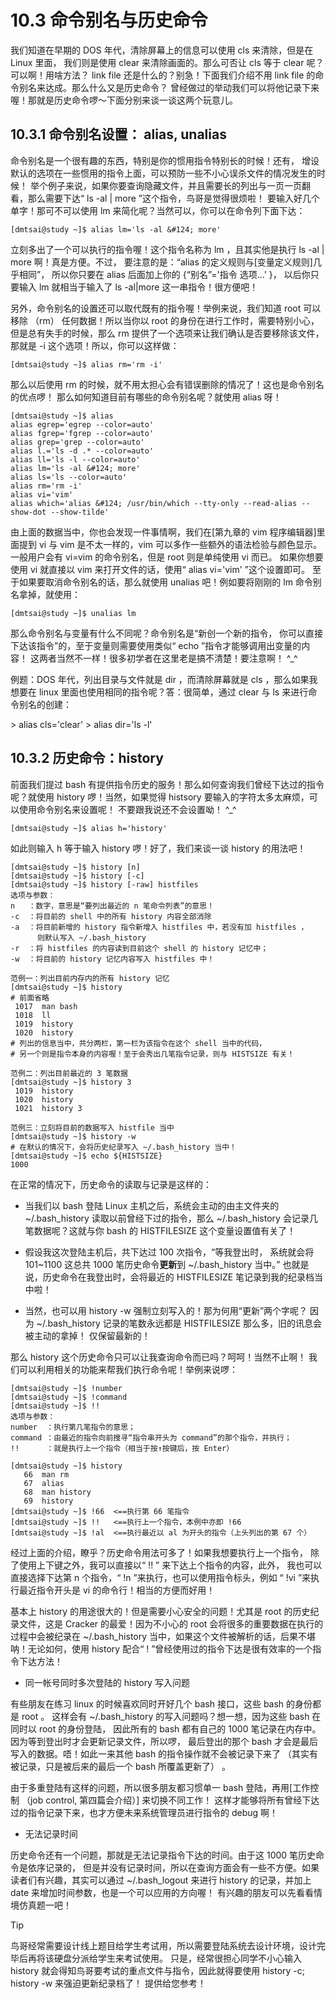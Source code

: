 # 10.3 命令别名与历史命令

我们知道在早期的 DOS 年代，清除屏幕上的信息可以使用 cls 来清除，但是在 Linux 里面， 我们则是使用 clear 来清除画面的。那么可否让 cls 等于 clear 呢？可以啊！用啥方法？ link file 还是什么的？别急！下面我们介绍不用 link file 的命令别名来达成。那么什么又是历史命令？ 曾经做过的举动我们可以将他记录下来喔！那就是历史命令啰～下面分别来谈一谈这两个玩意儿。

## 10.3.1 命令别名设置： alias, unalias

命令别名是一个很有趣的东西，特别是你的惯用指令特别长的时候！还有， 增设默认的选项在一些惯用的指令上面，可以预防一些不小心误杀文件的情况发生的时候！ 举个例子来说，如果你要查询隐藏文件，并且需要长的列出与一页一页翻看，那么需要下达“ ls -al \| more ”这个指令，鸟哥是觉得很烦啦！ 要输入好几个单字！那可不可以使用 lm 来简化呢？当然可以，你可以在命令列下面下达：

```shell
[dmtsai@study ~]$ alias lm='ls -al &#124; more'
```

立刻多出了一个可以执行的指令喔！这个指令名称为 lm ，且其实他是执行 ls -al \| more 啊！真是方便。不过， 要注意的是：“alias 的定义规则与[变量定义规则]几乎相同”， 所以你只要在 alias 后面加上你的 {“别名”='指令 选项...' }， 以后你只要输入 lm 就相当于输入了 ls -al\|more 这一串指令！很方便吧！

另外，命令别名的设置还可以取代既有的指令喔！举例来说，我们知道 root 可以移除 （rm） 任何数据！所以当你以 root 的身份在进行工作时，需要特别小心， 但是总有失手的时候，那么 rm 提供了一个选项来让我们确认是否要移除该文件，那就是 -i 这个选项！所以，你可以这样做：

```shell
[dmtsai@study ~]$ alias rm='rm -i'
```

那么以后使用 rm 的时候，就不用太担心会有错误删除的情况了！这也是命令别名的优点啰！ 那么如何知道目前有哪些的命令别名呢？就使用 alias 呀！

```shell
[dmtsai@study ~]$ alias
alias egrep='egrep --color=auto'
alias fgrep='fgrep --color=auto'
alias grep='grep --color=auto'
alias l.='ls -d .* --color=auto'
alias ll='ls -l --color=auto'
alias lm='ls -al &#124; more'
alias ls='ls --color=auto'
alias rm='rm -i'
alias vi='vim'
alias which='alias &#124; /usr/bin/which --tty-only --read-alias --show-dot --show-tilde'
```

由上面的数据当中，你也会发现一件事情啊，我们在[第九章的 vim 程序编辑器]里面提到 vi 与 vim 是不太一样的，vim 可以多作一些额外的语法检验与颜色显示。一般用户会有 vi=vim 的命令别名，但是 root 则是单纯使用 vi 而已。 如果你想要使用 vi 就直接以 vim 来打开文件的话，使用“ alias vi='vim' ”这个设置即可。 至于如果要取消命令别名的话，那么就使用 unalias 吧！例如要将刚刚的 lm 命令别名拿掉，就使用：

```shell
[dmtsai@study ~]$ unalias lm
```

那么命令别名与变量有什么不同呢？命令别名是“新创一个新的指令， 你可以直接下达该指令”的，至于变量则需要使用类似“ echo ”指令才能够调用出变量的内容！ 这两者当然不一样！很多初学者在这里老是搞不清楚！要注意啊！ ^\_^

例题：DOS 年代，列出目录与文件就是 dir ，而清除屏幕就是 cls ，那么如果我想要在 linux 里面也使用相同的指令呢？答：很简单，通过 clear 与 ls 来进行命令别名的创建：

\> alias cls='clear' \> alias dir='ls -l'

## 10.3.2 历史命令：history

前面我们提过 bash 有提供指令历史的服务！那么如何查询我们曾经下达过的指令呢？就使用 history 啰！当然，如果觉得 histsory 要输入的字符太多太麻烦，可以使用命令别名来设置呢！ 不要跟我说还不会设置呦！ ^\_^

```shell
[dmtsai@study ~]$ alias h='history'
```

如此则输入 h 等于输入 history 啰！好了，我们来谈一谈 history 的用法吧！

```shell
[dmtsai@study ~]$ history [n]
[dmtsai@study ~]$ history [-c]
[dmtsai@study ~]$ history [-raw] histfiles
选项与参数：
n   ：数字，意思是“要列出最近的 n 笔命令列表”的意思！
-c  ：将目前的 shell 中的所有 history 内容全部消除
-a  ：将目前新增的 history 指令新增入 histfiles 中，若没有加 histfiles ，
      则默认写入 ~/.bash_history
-r  ：将 histfiles 的内容读到目前这个 shell 的 history 记忆中；
-w  ：将目前的 history 记忆内容写入 histfiles 中！

范例一：列出目前内存内的所有 history 记忆
[dmtsai@study ~]$ history
# 前面省略
 1017  man bash
 1018  ll
 1019  history 
 1020  history
# 列出的信息当中，共分两栏，第一栏为该指令在这个 shell 当中的代码，
# 另一个则是指令本身的内容喔！至于会秀出几笔指令记录，则与 HISTSIZE 有关！

范例二：列出目前最近的 3 笔数据
[dmtsai@study ~]$ history 3
 1019  history 
 1020  history
 1021  history 3

范例三：立刻将目前的数据写入 histfile 当中
[dmtsai@study ~]$ history -w
# 在默认的情况下，会将历史纪录写入 ~/.bash_history 当中！
[dmtsai@study ~]$ echo ${HISTSIZE}
1000
```

在正常的情况下，历史命令的读取与记录是这样的：

-   当我们以 bash 登陆 Linux 主机之后，系统会主动的由主文件夹的 \~/.bash_history 读取以前曾经下过的指令，那么 \~/.bash_history 会记录几笔数据呢？这就与你 bash 的 HISTFILESIZE 这个变量设置值有关了！

-   假设我这次登陆主机后，共下达过 100 次指令，“等我登出时， 系统就会将 101\~1100 这总共 1000 笔历史命令**更新**到 \~/.bash_history 当中。” 也就是说，历史命令在我登出时，会将最近的 HISTFILESIZE 笔记录到我的纪录档当中啦！

-   当然，也可以用 history -w 强制立刻写入的！那为何用“更新”两个字呢？ 因为 \~/.bash_history 记录的笔数永远都是 HISTFILESIZE 那么多，旧的讯息会被主动的拿掉！ 仅保留最新的！

那么 history 这个历史命令只可以让我查询命令而已吗？呵呵！当然不止啊！ 我们可以利用相关的功能来帮我们执行命令呢！举例来说啰：

```shell
[dmtsai@study ~]$ !number
[dmtsai@study ~]$ !command
[dmtsai@study ~]$ !!
选项与参数：
number  ：执行第几笔指令的意思；
command ：由最近的指令向前搜寻“指令串开头为 command”的那个指令，并执行；
!!      ：就是执行上一个指令（相当于按↑按键后，按 Enter）

[dmtsai@study ~]$ history
   66  man rm
   67  alias
   68  man history
   69  history 
[dmtsai@study ~]$ !66  <==执行第 66 笔指令
[dmtsai@study ~]$ !!   <==执行上一个指令，本例中亦即 !66 
[dmtsai@study ~]$ !al  <==执行最近以 al 为开头的指令（上头列出的第 67 个）
```

经过上面的介绍，瞭乎？历史命令用法可多了！如果我想要执行上一个指令， 除了使用上下键之外，我可以直接以“ !! ” 来下达上个指令的内容，此外， 我也可以直接选择下达第 n 个指令，“ !n ”来执行，也可以使用指令标头，例如 “ !vi ”来执行最近指令开头是 vi 的命令行！相当的方便而好用！

基本上 history 的用途很大的！但是需要小心安全的问题！尤其是 root 的历史纪录文件，这是 Cracker 的最爱！因为不小心的 root 会将很多的重要数据在执行的过程中会被纪录在 \~/.bash_history 当中，如果这个文件被解析的话，后果不堪呐！无论如何，使用 history 配合“ ! ”曾经使用过的指令下达是很有效率的一个指令下达方法！

-   同一帐号同时多次登陆的 history 写入问题

有些朋友在练习 linux 的时候喜欢同时开好几个 bash 接口，这些 bash 的身份都是 root 。 这样会有 \~/.bash_history 的写入问题吗？想一想，因为这些 bash 在同时以 root 的身份登陆， 因此所有的 bash 都有自己的 1000 笔记录在内存中。因为等到登出时才会更新记录文件，所以啰， 最后登出的那个 bash 才会是最后写入的数据。唔！如此一来其他 bash 的指令操作就不会被记录下来了 （其实有被记录，只是被后来的最后一个 bash 所覆盖更新了） 。

由于多重登陆有这样的问题，所以很多朋友都习惯单一 bash 登陆，再用[工作控制 （job control, 第四篇会介绍）] 来切换不同工作！ 这样才能够将所有曾经下达过的指令记录下来，也才方便未来系统管理员进行指令的 debug 啊！

-   无法记录时间

历史命令还有一个问题，那就是无法记录指令下达的时间。由于这 1000 笔历史命令是依序记录的， 但是并没有记录时间，所以在查询方面会有一些不方便。如果读者们有兴趣，其实可以通过 \~/.bash_logout 来进行 history 的记录，并加上 date 来增加时间参数，也是一个可以应用的方向喔！ 有兴趣的朋友可以先看看情境仿真题一吧！



> [!TIP]
> 鸟哥经常需要设计线上题目给学生考试用，所以需要登陆系统去设计环境，设计完毕后再将该硬盘分派给学生来考试使用。 只是，经常很担心同学不小心输入 history 就会得知鸟哥要考试的重点文件与指令，因此就得要使用 history -c; history -w 来强迫更新纪录档了！ 提供给您参考！